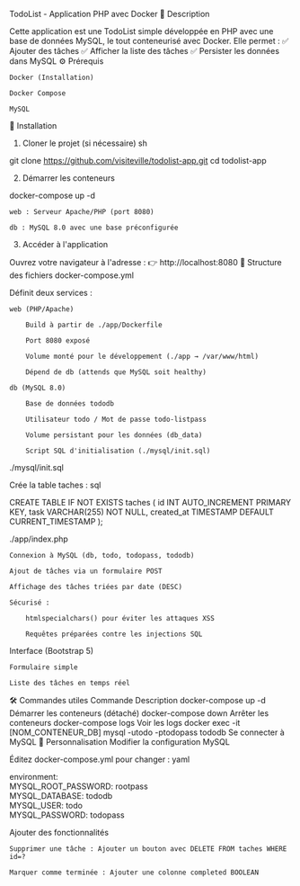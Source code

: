 TodoList - Application PHP avec Docker
📝 Description

Cette application est une TodoList simple développée en PHP avec une base de données MySQL, le tout conteneurisé avec Docker. Elle permet :
✅ Ajouter des tâches
✅ Afficher la liste des tâches
✅ Persister les données dans MySQL
⚙️ Prérequis

    Docker (Installation)

    Docker Compose

    MySQL 

🚀 Installation
1. Cloner le projet (si nécessaire)
sh

git clone https://github.com/visiteville/todolist-app.git
cd todolist-app

2. Démarrer les conteneurs

docker-compose up -d

    web : Serveur Apache/PHP (port 8080)

    db : MySQL 8.0 avec une base préconfigurée

3. Accéder à l'application

Ouvrez votre navigateur à l'adresse :
👉 http://localhost:8080
📂 Structure des fichiers
docker-compose.yml

Définit deux services :

    web (PHP/Apache)

        Build à partir de ./app/Dockerfile

        Port 8080 exposé

        Volume monté pour le développement (./app → /var/www/html)

        Dépend de db (attends que MySQL soit healthy)

    db (MySQL 8.0)

        Base de données tododb

        Utilisateur todo / Mot de passe todo-listpass

        Volume persistant pour les données (db_data)

        Script SQL d'initialisation (./mysql/init.sql)

./mysql/init.sql

Crée la table taches :
sql

CREATE TABLE IF NOT EXISTS taches (
    id INT AUTO_INCREMENT PRIMARY KEY,
    task VARCHAR(255) NOT NULL,
    created_at TIMESTAMP DEFAULT CURRENT_TIMESTAMP
);

./app/index.php

    Connexion à MySQL (db, todo, todopass, tododb)

    Ajout de tâches via un formulaire POST

    Affichage des tâches triées par date (DESC)

    Sécurisé :

        htmlspecialchars() pour éviter les attaques XSS

        Requêtes préparées contre les injections SQL

Interface (Bootstrap 5)

    Formulaire simple

    Liste des tâches en temps réel

🛠 Commandes utiles
Commande	Description
docker-compose up -d	Démarrer les conteneurs (détaché)
docker-compose down	Arrêter les conteneurs
docker-compose logs	Voir les logs
docker exec -it [NOM_CONTENEUR_DB] mysql -utodo -ptodopass tododb	Se connecter à MySQL
🔧 Personnalisation
Modifier la configuration MySQL

Éditez docker-compose.yml pour changer :
yaml

environment:  
  MYSQL_ROOT_PASSWORD: rootpass  
  MYSQL_DATABASE: tododb  
  MYSQL_USER: todo  
  MYSQL_PASSWORD: todopass  

Ajouter des fonctionnalités

    Supprimer une tâche : Ajouter un bouton avec DELETE FROM taches WHERE id=?

    Marquer comme terminée : Ajouter une colonne completed BOOLEAN
